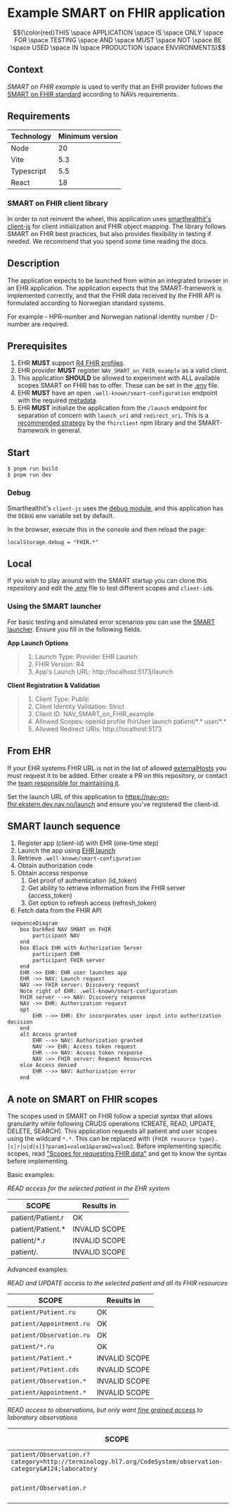# Example SMART on FHIR application

$${\color{red}THIS \space APPLICATION \space IS \space ONLY \space FOR \space TESTING \space AND \space MUST \space NOT \space BE \space USED \space IN \space PRODUCTION \space ENVIRONMENTS}$$

## Context

_SMART on FHIR example_ is used to verify that an EHR provider follows
the [SMART on FHIR standard](http://hl7.org/fhir/smart-app-launch/ImplementationGuide/hl7.fhir.uv.smart-app-launch)
according to NAVs requirements.

## Requirements

| Technology | Minimum version |
|------------|-----------------|
| Node       | 20              |
| Vite       | 5.3             |
| Typescript | 5.5             |
| React      | 18              |

### SMART on FHIR client library

In order to not reinvent the wheel, this application
uses [smarthealthit's client-js](https://docs.smarthealthit.org/client-js/client) for client initialization and FHIR
object mapping. The library follows SMART on FHIR best practices, but also provides flexibility in testing if needed. We
recommend that you spend some time reading the docs.

## Description

The application expects to be launched from within an integrated browser in an EHR application. The application expects
that the SMART-framework is implemented correctly, and that the FHIR data received by the FHIR API is formulated
according to Norwegian standard systems.

For example - HPR-number and Norwegian national identity number / D-number are required.


## Prerequisites

1. EHR **MUST** support [R4 FHIR profiles](https://hl7.org/fhir/R4/).
2. EHR provider **MUST** register `NAV_SMART_on_FHIR_example` as a valid client.
3. This application **SHOULD** be allowed to experiment with ALL available scopes SMART on FHIR has to offer. These can
   be set in the [.env](.env) file.
4. EHR **MUST** have an open `.well-known/smart-configuration` endpoint with the
   required [metadata](https://hl7.org/fhir/smart-app-launch/STU2.2/conformance.html#metadata).
5. EHR **MUST** initialize the application from the `/launch` endpoint for separation of concern with `launch_uri`
   and `redirect_uri`. This is
   a [recommended strategy](https://github.com/smart-on-fhir/client-js/blob/master/src/types.d.ts#L40-L59) by
   the `fhirclient` npm library and the SMART-framework in general.

## Start

```
$ pnpm run build
$ pnpm run dev
```

### Debug

Smarthealthit's `client-js` uses the [debug module](https://www.npmjs.com/package/debug), and this application
has the `DEBUG` env variable set by default.

In the browser, execute this in the console and then reload the page:

`localStorage.debug = "FHIR.*"`

## Local

If you wish to play around with the SMART startup you can clone this repository and edit the
[.env](.env) file to test different scopes and `client-id`s.

### Using the SMART launcher

For basic testing and simulated error scenarios you can use the [SMART launcher](https://launch.smarthealthit.org/).
Ensure you fill in the following fields.

**App Launch Options**
> 1. Launch Type: Provider EHR Launch
> 2. FHIR Version: R4
> 3. App's Launch URL: http://localhost:5173/launch

**Client Registration & Validation**
> 1. Client Type: Public
> 2. Client Identity Validation: Strict
> 3. Client ID: NAV_SMART_on_FHIR_example
> 4. Allowed Scopes: openid profile fhirUser launch patient/\*.\* user/\*.\*
> 5. Allowed Redirect URIs: http://localhost:5173

## From EHR

If your EHR systems FHIR URL is not in the list of allowed [externalHosts](.nais/dev-gcp.json) you must request it to be added.
Either create a PR on this repository, or contact the [team responsible for maintaining it](https://github.com/orgs/navikt/teams/helseopplysninger).

Set the launch URL of this application to https://nav-on-fhir.ekstern.dev.nav.no/launch and ensure you've registered the
client-id.

## SMART launch sequence

1. Register app (client-id) with EHR (one-time step)
2. Launch the app using [EHR launch](https://hl7.org/fhir/smart-app-launch/STU2.2/app-launch.html#launch-app-ehr-launch)
3. Retrieve `.well-known/smart-configuration`
4. Obtain authorization code
5. Obtain access response
    1. Get proof of authentication (id_token)
    2. Get ability to retrieve information from the FHIR server (access_token)
    3. Get option to refresh access (refresh_token)
6. Fetch data from the FHIR API

```mermaid
 sequenceDiagram
    box DarkRed NAV SMART on FHIR
        participant NAV
    end
    box Black EHR with Authorization Server
        participant EHR
        participant FHIR server
    end
    EHR ->> EHR: EHR user launches app
    EHR ->> NAV: Launch request
    NAV ->> FHIR server: Discovery request
    Note right of EHR: .well-known/smart-configuration
    FHIR server -->> NAV: Discovery response
    NAV ->> EHR: Authorization request
    opt
        EHR -->> EHR: Ehr incorporates user input into authorization decision
    end
    alt Access granted
        EHR -->> NAV: Authorization granted
        NAV ->> EHR: Access token request
        EHR -->> NAV: Access token response
        NAV ->> FHIR server: Request Resources
    else Access denied
        EHR -->> NAV: Authorization error
    end
```

## A note on SMART on FHIR scopes

The scopes used in SMART on FHIR follow a special syntax that allows granularity while following CRUDS operations
(CREATE, READ, UPDATE, DELETE, SEARCH). This application requests all patient and user scopes using the wildcard `*.*`.
This can be replaced with `{FHIR resource type}.[c|r|u|d|s]}?param1=value1&param2=value2`. Before implementing
specific scopes, read ["Scopes for requesting FHIR data"](https://build.fhir.org/ig/HL7/smart-app-launch/scopes-and-launch-context.html#fhir-resource-scope-syntax)
and get to know the syntax before implementing.

Basic examples:

_READ access for the selected patient in the EHR system_

| SCOPE             | Results in    |
|-------------------|---------------|
| patient/Patient.r | OK            |
| patient/Patient.* | INVALID SCOPE |
| patient/*.r       | INVALID SCOPE |
| patient/*.*       | INVALID SCOPE |

Advanced examples:

_READ and UPDATE access to the selected patient and all its FHIR resources_

| SCOPE                    | Results in    |
|--------------------------|---------------|
| `patient/Patient.ru`     | OK            |
| `patient/Appointment.ru` | OK            |
| `patient/Observation.ru` | OK            |
| `patient/*.ru`           | OK            |
| `patient/Patient.*`      | INVALID SCOPE |
| `patient/Patient.cds`    | INVALID SCOPE |
| `patient/Observation.*`  | INVALID SCOPE |
| `patient/Appointment.*`  | INVALID SCOPE |

_READ access to observations, but only want [fine grained access](https://build.fhir.org/ig/HL7/smart-app-launch/scopes-and-launch-context.html#finer-grained-resource-constraints-using-search-parameters) to laboratory observations_

| SCOPE                                                                                                       | Results in                |
|-------------------------------------------------------------------------------------------------------------|---------------------------|
| `patient/Observation.r?category=http://terminology.hl7.org/CodeSystem/observation-category&#124;laboratory` | OK                        |
| `patient/Observation.r`                                                                                     | OK (but undesired result) |